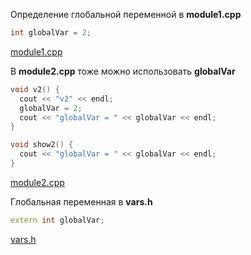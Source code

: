 Определение глобальной переменной в **module1.cpp**
``` cpp
int globalVar = 2;
```

[module1.cpp](module1.cpp)

В **module2.cpp** тоже можно использовать
**globalVar**
``` cpp
void v2() {
  cout << "v2" << endl;
  globalVar = 2;
  cout << "globalVar = " << globalVar << endl;
}

void show2() {
  cout << "globalVar = " << globalVar << endl;
}
```

[module2.cpp](module2.cpp)

Глобальная переменная в **vars.h**
``` cpp
extern int globalVar;
```

[vars.h](vars.h)

